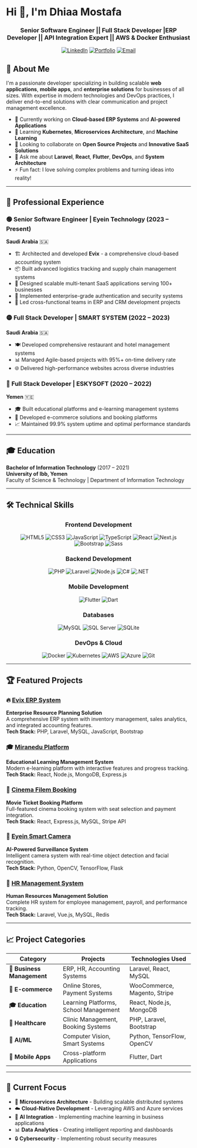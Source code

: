 # Hi 👋, I'm Dhiaa Mostafa

<div align="center">
  <h3> Senior Software Engineer || Full Stack Developer |ERP Developer || API Integration Expert || AWS & Docker Enthusiast </h3>
  
  [![LinkedIn](https://img.shields.io/badge/-LinkedIn-0077B5?style=flat&logo=linkedin&logoColor=white)](https://www.linkedin.com/in/dhiaamostafa/)
  [![Portfolio](https://img.shields.io/badge/-Portfolio-FF5722?style=flat&logo=google-chrome&logoColor=white)](https://dhiaamostafa.com/)
  [![Email](https://img.shields.io/badge/-Email-D14836?style=flat&logo=gmail&logoColor=white)](mailto:dhiaamostafa46@gmail.com)
</div>

## 🚀 About Me

I'm a passionate developer specializing in building scalable **web applications**, **mobile apps**, and **enterprise solutions** for businesses of all sizes. With expertise in modern technologies and DevOps practices, I deliver end-to-end solutions with clear communication and project management excellence.

- 🔭 Currently working on **Cloud-based ERP Systems** and **AI-powered Applications**
- 🌱 Learning **Kubernetes**, **Microservices Architecture**, and **Machine Learning**
- 👯 Looking to collaborate on **Open Source Projects** and **Innovative SaaS Solutions**
- 💬 Ask me about **Laravel**, **React**, **Flutter**, **DevOps**, and **System Architecture**
- ⚡ Fun fact: I love solving complex problems and turning ideas into reality!

---

## 💼 Professional Experience

### 🟢 Senior Software Engineer | **Eyein Technology** (2023 – Present)
**Saudi Arabia** 🇸🇦
- 🏗️ Architected and developed **Evix** - a comprehensive cloud-based accounting system
- 📦 Built advanced logistics tracking and supply chain management systems
- 🏢 Designed scalable multi-tenant SaaS applications serving 100+ businesses
- 🔐 Implemented enterprise-grade authentication and security systems
- 👥 Led cross-functional teams in ERP and CRM development projects

### 🟡 Full Stack Developer | **SMART SYSTEM** (2022 – 2023)
**Saudi Arabia** 🇸🇦
- 🍽️ Developed comprehensive restaurant and hotel management systems
- 📊 Managed Agile-based projects with 95%+ on-time delivery rate
- 🌐 Delivered high-performance websites across diverse industries

### 🔵 Full Stack Developer | **ESKYSOFT** (2020 – 2022)
**Yemen** 🇾🇪
- 🎓 Built educational platforms and e-learning management systems
- 🛒 Developed e-commerce solutions and booking platforms
- 📈 Maintained 99.9% system uptime and optimal performance standards

---

## 🎓 Education

**Bachelor of Information Technology** (2017 – 2021)  
**University of Ibb, Yemen**  
Faculty of Science & Technology | Department of Information Technology

---

## 🛠️ Technical Skills

<div align="center">

### Frontend Development
![HTML5](https://img.shields.io/badge/-HTML5-E34F26?style=flat&logo=html5&logoColor=white)
![CSS3](https://img.shields.io/badge/-CSS3-1572B6?style=flat&logo=css3&logoColor=white)
![JavaScript](https://img.shields.io/badge/-JavaScript-F7DF1E?style=flat&logo=javascript&logoColor=black)
![TypeScript](https://img.shields.io/badge/-TypeScript-3178C6?style=flat&logo=typescript&logoColor=white)
![React](https://img.shields.io/badge/-React-61DAFB?style=flat&logo=react&logoColor=black)
![Next.js](https://img.shields.io/badge/-Next.js-000000?style=flat&logo=next.js&logoColor=white)
![Bootstrap](https://img.shields.io/badge/-Bootstrap-7952B3?style=flat&logo=bootstrap&logoColor=white)
![Sass](https://img.shields.io/badge/-Sass-CC6699?style=flat&logo=sass&logoColor=white)

### Backend Development
![PHP](https://img.shields.io/badge/-PHP-777BB4?style=flat&logo=php&logoColor=white)
![Laravel](https://img.shields.io/badge/-Laravel-FF2D20?style=flat&logo=laravel&logoColor=white)
![Node.js](https://img.shields.io/badge/-Node.js-339933?style=flat&logo=node.js&logoColor=white)
![C#](https://img.shields.io/badge/-C%23-239120?style=flat&logo=c-sharp&logoColor=white)
![.NET](https://img.shields.io/badge/-.NET-512BD4?style=flat&logo=dotnet&logoColor=white)

### Mobile Development
![Flutter](https://img.shields.io/badge/-Flutter-02569B?style=flat&logo=flutter&logoColor=white)
![Dart](https://img.shields.io/badge/-Dart-0175C2?style=flat&logo=dart&logoColor=white)

### Databases
![MySQL](https://img.shields.io/badge/-MySQL-4479A1?style=flat&logo=mysql&logoColor=white)
![SQL Server](https://img.shields.io/badge/-SQL%20Server-CC2927?style=flat&logo=microsoft-sql-server&logoColor=white)
![SQLite](https://img.shields.io/badge/-SQLite-003B57?style=flat&logo=sqlite&logoColor=white)

### DevOps & Cloud
![Docker](https://img.shields.io/badge/-Docker-2496ED?style=flat&logo=docker&logoColor=white)
![Kubernetes](https://img.shields.io/badge/-Kubernetes-326CE5?style=flat&logo=kubernetes&logoColor=white)
![AWS](https://img.shields.io/badge/-AWS-232F3E?style=flat&logo=amazon-aws&logoColor=white)
![Azure](https://img.shields.io/badge/-Azure-0078D4?style=flat&logo=microsoft-azure&logoColor=white)
![Git](https://img.shields.io/badge/-Git-F05032?style=flat&logo=git&logoColor=white)

</div>

---
## 🏆 Featured Projects
### 🔥 [Evix ERP System](https://github.com/your-username/evix-erp)
**Enterprise Resource Planning Solution**  
A comprehensive ERP system with inventory management, sales analytics, and integrated accounting features.  
**Tech Stack:** PHP, Laravel, MySQL, JavaScript, Bootstrap

### 🎓 [Miranedu Platform](https://github.com/your-username/miranedu)
**Educational Learning Management System**  
Modern e-learning platform with interactive features and progress tracking.  
**Tech Stack:** React, Node.js, MongoDB, Express.js

### 📱 [Cinema Filem Booking](https://github.com/your-username/cinema-filem)
**Movie Ticket Booking Platform**  
Full-featured cinema booking system with seat selection and payment integration.  
**Tech Stack:** React, Express.js, MySQL, Stripe API

### 🤖 [Eyein Smart Camera](https://github.com/your-username/eyein-lens)
**AI-Powered Surveillance System**  
Intelligent camera system with real-time object detection and facial recognition.  
**Tech Stack:** Python, OpenCV, TensorFlow, Flask

### 💼 [HR Management System](https://github.com/your-username/hr-system)
**Human Resources Management Solution**  
Complete HR system for employee management, payroll, and performance tracking.  
**Tech Stack:** Laravel, Vue.js, MySQL, Redis

---

## 📈 Project Categories

| Category | Projects | Technologies Used |
|----------|----------|------------------|
| **🏢 Business Management** | ERP, HR, Accounting Systems | Laravel, React, MySQL |
| **🛒 E-commerce** | Online Stores, Payment Systems | WooCommerce, Magento, Stripe |
| **🎓 Education** | Learning Platforms, School Management | React, Node.js, MongoDB |
| **🏥 Healthcare** | Clinic Management, Booking Systems | PHP, Laravel, Bootstrap |
| **🤖 AI/ML** | Computer Vision, Smart Systems | Python, TensorFlow, OpenCV |
| **📱 Mobile Apps** | Cross-platform Applications | Flutter, Dart |

---

## 🎯 Current Focus

- 🚀 **Microservices Architecture** - Building scalable distributed systems
- ☁️ **Cloud-Native Development** - Leveraging AWS and Azure services
- 🤖 **AI Integration** - Implementing machine learning in business applications
- 📊 **Data Analytics** - Creating intelligent reporting and dashboards
- 🔒 **Cybersecurity** - Implementing robust security measures

